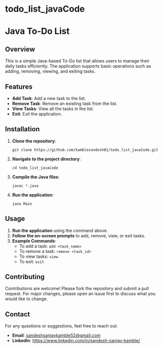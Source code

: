 # todo_list_javaCode
# Java To-Do List 


## Overview
This is a simple Java-based To-Do list that allows users to manage their daily tasks efficiently. The application supports basic operations such as adding, removing, viewing, and exiting tasks.


## Features
- **Add Task**: Add a new task to the list.
- **Remove Task**: Remove an existing task from the list.
- **View Tasks**: View all the tasks in the list.
- **Exit**: Exit the application.

## Installation
1. **Clone the repository**:
    ```
    git clone https://github.com/kamblesandesh01/todo_list_javaCode.git
    ```
2. **Navigate to the project directory**:
    ```
    cd todo_list_javaCode
    ```
3. **Compile the Java files**:
    ```
    javac *.java
    ```
4. **Run the application**:
    ```
    java Main
    ```
    
## Usage
1. **Run the application** using the command above.
2. **Follow the on-screen prompts** to add, remove, view, or exit tasks.
3. **Example Commands**:
    - To add a task: `add <task_name>`
    - To remove a task: `remove <task_id>`
    - To view tasks: `view`
    - To exit: `exit`
  

## Contributing
Contributions are welcome! Please fork the repository and submit a pull request. For major changes, please open an issue first to discuss what you would like to change.

## Contact
For any questions or suggestions, feel free to reach out:
- **Email**: sandeshsanjaykamble52@gmail.com
- **LinkedIn**: https://www.linkedin.com/in/sandesh-sanjay-kamble/

